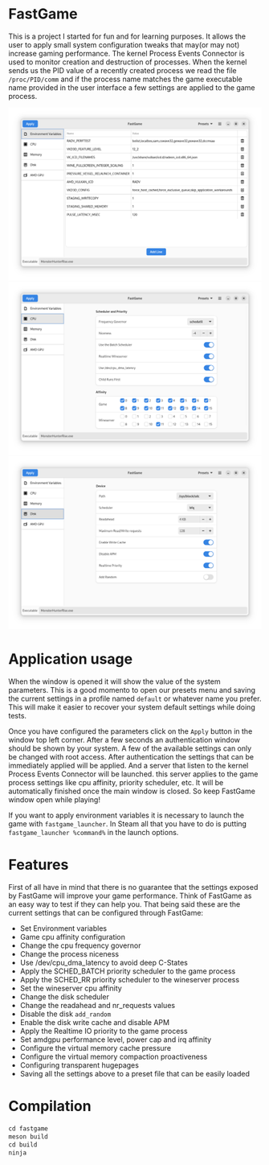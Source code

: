 # FastGame

This is a project I started for fun and for learning purposes. It allows the user to apply small system configuration
tweaks that may(or may not) increase gaming performance. The kernel Process Events Connector is used to monitor creation and
destruction of processes. When the kernel sends us the PID value of a recently created process we read the file
`/proc/PID/comm` and if the process name matches the game executable name provided in the user interface a few settings
are applied to the game process.

![](images/environment_variables.png)
![](images/cpu.png)
![](images/disk.png)

# Application usage

When the window is opened it will show the value of the system parameters. This is a good momento to open
our presets menu and saving the current settings in a profile named `default` or whatever name you prefer. This will
make it easier to recover your system default settings while doing tests.

Once you have configured the parameters click on the `Apply` button in the window top left corner. After a few seconds
an authentication window should be shown by your system. A few of the available settings can only be changed with root
access. After authentication the settings that can be immediately applied will be applied. And a server that listen
to the kernel Process Events Connector will be launched. this server applies to the game process settings like cpu
affinity, priority scheduler, etc. It will be automatically finished once the main window is closed. So keep FastGame
window open while playing!

If you want to apply environment variables it is necessary to launch the game with `fastgame_launcher`. In Steam all that
you have to do is putting `fastgame_launcher %command%` in the launch options.

# Features

First of all have in mind that there is no guarantee that the settings exposed by FastGame will improve your game
performance. Think of FastGame as an easy way to test if they can help you. That being said these are the current
settings that can be configured through FastGame:

- Set Environment variables
- Game cpu affinity configuration
- Change the cpu frequency governor
- Change the process niceness
- Use /dev/cpu_dma_latency to avoid deep C-States
- Apply the SCHED_BATCH priority scheduler to the game process
- Apply the SCHED_RR priority scheduler to the wineserver process
- Set the wineserver cpu affinity
- Change the disk scheduler
- Change the readahead and nr_requests values
- Disable the disk `add_random`
- Enable the disk write cache and disable APM
- Apply the Realtime IO priority to the game process
- Set amdgpu performance level, power cap and irq affinity
- Configure the virtual memory cache pressure
- Configure the virtual memory compaction proactiveness
- Configuring transparent hugepages
- Saving all the settings above to a preset file that can be easily loaded

# Compilation

```
cd fastgame
meson build
cd build
ninja
```

